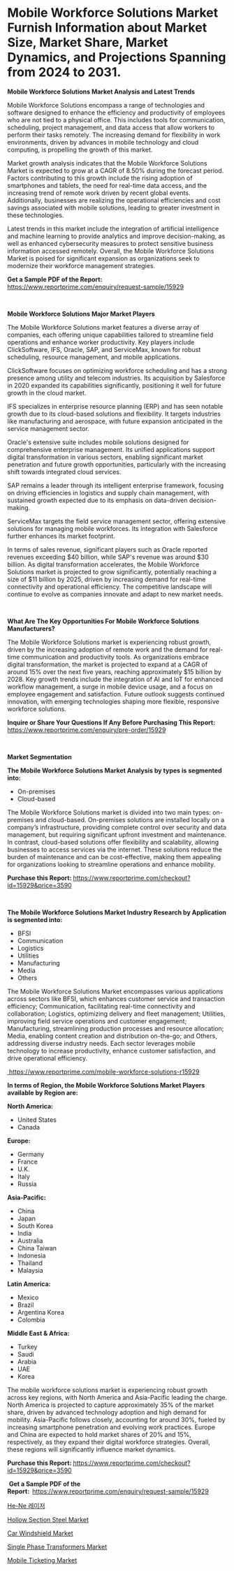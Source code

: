 <p><h1>Mobile Workforce Solutions Market Furnish Information about Market Size, Market Share, Market Dynamics, and Projections Spanning from 2024 to 2031.</h1></p><p><strong>Mobile Workforce Solutions Market Analysis and Latest Trends</strong></p>
<p><p>Mobile Workforce Solutions encompass a range of technologies and software designed to enhance the efficiency and productivity of employees who are not tied to a physical office. This includes tools for communication, scheduling, project management, and data access that allow workers to perform their tasks remotely. The increasing demand for flexibility in work environments, driven by advances in mobile technology and cloud computing, is propelling the growth of this market.</p><p>Market growth analysis indicates that the Mobile Workforce Solutions Market is expected to grow at a CAGR of 8.50% during the forecast period. Factors contributing to this growth include the rising adoption of smartphones and tablets, the need for real-time data access, and the increasing trend of remote work driven by recent global events. Additionally, businesses are realizing the operational efficiencies and cost savings associated with mobile solutions, leading to greater investment in these technologies. </p><p>Latest trends in this market include the integration of artificial intelligence and machine learning to provide analytics and improve decision-making, as well as enhanced cybersecurity measures to protect sensitive business information accessed remotely. Overall, the Mobile Workforce Solutions Market is poised for significant expansion as organizations seek to modernize their workforce management strategies.</p></p>
<p><strong>Get a Sample PDF of the Report:&nbsp;</strong> <a href="https://www.reportprime.com/enquiry/request-sample/15929">https://www.reportprime.com/enquiry/request-sample/15929</a></p>
<p>&nbsp;</p>
<p><strong>Mobile Workforce Solutions Major Market Players</strong></p>
<p><p>The Mobile Workforce Solutions market features a diverse array of companies, each offering unique capabilities tailored to streamline field operations and enhance worker productivity. Key players include ClickSoftware, IFS, Oracle, SAP, and ServiceMax, known for robust scheduling, resource management, and mobile applications.</p><p>ClickSoftware focuses on optimizing workforce scheduling and has a strong presence among utility and telecom industries. Its acquisition by Salesforce in 2020 expanded its capabilities significantly, positioning it well for future growth in the cloud market.</p><p>IFS specializes in enterprise resource planning (ERP) and has seen notable growth due to its cloud-based solutions and flexibility. It targets industries like manufacturing and aerospace, with future expansion anticipated in the service management sector.</p><p>Oracle's extensive suite includes mobile solutions designed for comprehensive enterprise management. Its unified applications support digital transformation in various sectors, enabling significant market penetration and future growth opportunities, particularly with the increasing shift towards integrated cloud services.</p><p>SAP remains a leader through its intelligent enterprise framework, focusing on driving efficiencies in logistics and supply chain management, with sustained growth expected due to its emphasis on data-driven decision-making.</p><p>ServiceMax targets the field service management sector, offering extensive solutions for managing mobile workforces. Its integration with Salesforce further enhances its market footprint.</p><p>In terms of sales revenue, significant players such as Oracle reported revenues exceeding $40 billion, while SAP's revenue was around $30 billion. As digital transformation accelerates, the Mobile Workforce Solutions market is projected to grow significantly, potentially reaching a size of $11 billion by 2025, driven by increasing demand for real-time connectivity and operational efficiency. The competitive landscape will continue to evolve as companies innovate and adapt to new market needs.</p></p>
<p>&nbsp;</p>
<p><strong>What Are The Key Opportunities For Mobile Workforce Solutions Manufacturers?</strong></p>
<p><p>The Mobile Workforce Solutions market is experiencing robust growth, driven by the increasing adoption of remote work and the demand for real-time communication and productivity tools. As organizations embrace digital transformation, the market is projected to expand at a CAGR of around 15% over the next five years, reaching approximately $15 billion by 2028. Key growth trends include the integration of AI and IoT for enhanced workflow management, a surge in mobile device usage, and a focus on employee engagement and satisfaction. Future outlook suggests continued innovation, with emerging technologies shaping more flexible, responsive workforce solutions.</p></p>
<p><strong>Inquire or Share Your Questions If Any Before Purchasing This Report:</strong> <a href="https://www.reportprime.com/enquiry/pre-order/15929">https://www.reportprime.com/enquiry/pre-order/15929</a></p>
<p>&nbsp;</p>
<p><strong>Market Segmentation</strong></p>
<p><strong>The Mobile Workforce Solutions Market Analysis by types is segmented into:</strong></p>
<p><ul><li>On-premises</li><li>Cloud-based</li></ul></p>
<p><p>The Mobile Workforce Solutions market is divided into two main types: on-premises and cloud-based. On-premises solutions are installed locally on a company’s infrastructure, providing complete control over security and data management, but requiring significant upfront investment and maintenance. In contrast, cloud-based solutions offer flexibility and scalability, allowing businesses to access services via the internet. These solutions reduce the burden of maintenance and can be cost-effective, making them appealing for organizations looking to streamline operations and enhance mobility.</p></p>
<p><strong>Purchase this Report:&nbsp;</strong><a href="https://www.reportprime.com/checkout?id=15929&price=3590">https://www.reportprime.com/checkout?id=15929&price=3590</a></p>
<p>&nbsp;</p>
<p><strong>The Mobile Workforce Solutions Market Industry Research by Application is segmented into:</strong></p>
<p><ul><li>BFSI</li><li>Communication</li><li>Logistics</li><li>Utilities</li><li>Manufacturing</li><li>Media</li><li>Others</li></ul></p>
<p><p>The Mobile Workforce Solutions Market encompasses various applications across sectors like BFSI, which enhances customer service and transaction efficiency; Communication, facilitating real-time connectivity and collaboration; Logistics, optimizing delivery and fleet management; Utilities, improving field service operations and customer engagement; Manufacturing, streamlining production processes and resource allocation; Media, enabling content creation and distribution on-the-go; and Others, addressing diverse industry needs. Each sector leverages mobile technology to increase productivity, enhance customer satisfaction, and drive operational efficiency.</p></p>
<p><a href="https://www.reportprime.com/mobile-workforce-solutions-r15929">&nbsp;https://www.reportprime.com/mobile-workforce-solutions-r15929</a></p>
<p><strong>In terms of Region, the Mobile Workforce Solutions Market Players available by Region are:</strong></p>
<p>
    <p> <strong> North America: </strong>
        <ul>
            <li>United States</li>
            <li>Canada</li>
        </ul>
        </p> 
    <p> <strong> Europe: </strong>
        <ul>
            <li>Germany</li>
            <li>France</li>
            <li>U.K.</li>
            <li>Italy</li>
            <li>Russia</li>
        </ul>
        </p> 
    <p> <strong> Asia-Pacific: </strong>
        <ul>
            <li>China</li>
            <li>Japan</li>
            <li>South Korea</li>
            <li>India</li>
            <li>Australia</li>
            <li>China Taiwan</li>
            <li>Indonesia</li>
            <li>Thailand</li>
            <li>Malaysia</li>
        </ul>
        </p> 
    <p> <strong> Latin America: </strong>
        <ul>
            <li>Mexico</li>
            <li>Brazil</li>
            <li>Argentina Korea</li>
            <li>Colombia</li>
        </ul>
        </p> 
    <p> <strong> Middle East & Africa: </strong>
        <ul>
            <li>Turkey</li>
            <li>Saudi</li>
            <li>Arabia</li>
            <li>UAE</li>
            <li>Korea</li>
        </ul>
    </p>
    </p>
<p><p>The mobile workforce solutions market is experiencing robust growth across key regions, with North America and Asia-Pacific leading the charge. North America is projected to capture approximately 35% of the market share, driven by advanced technology adoption and high demand for mobility. Asia-Pacific follows closely, accounting for around 30%, fueled by increasing smartphone penetration and evolving work practices. Europe and China are expected to hold market shares of 20% and 15%, respectively, as they expand their digital workforce strategies. Overall, these regions will significantly influence market dynamics.</p></p>
<p><strong>Purchase this Report: </strong><a href="https://www.reportprime.com/checkout?id=15929&price=3590">https://www.reportprime.com/checkout?id=15929&price=3590</a></p>
<p>&nbsp;<strong>Get a Sample PDF of the Report:&nbsp;&nbsp;</strong><a href="https://www.reportprime.com/enquiry/request-sample/15929">https://www.reportprime.com/enquiry/request-sample/15929</a></p>
<p><strong></strong></p>
<p><p><a href="https://medium.com/@daniamha96_85754/%EC%84%B8%EA%B3%84-he-ne-laser-market-%EC%9D%80-2024%EC%97%90%EC%84%9C-2031%EB%A1%9C-%EC%97%B0%ED%8F%89%EA%B7%A0-%EC%A6%9D%EA%B0%80%EC%9C%A8%EC%9D%84-%EB%B3%B4%EC%9D%BC-%EA%B2%83%EC%9C%BC%EB%A1%9C-%EC%98%88%EC%83%81%EB%90%A9%EB%8B%88%EB%8B%A4-8a23cad3c4f7">He-Ne 레이저</a></p><p><a href="https://medium.com/@philipholland626/the-hollow-section-steel-market-report-analyzes-important-operational-and-performance-data-so-one-53ceb3718a28">Hollow Section Steel Market</a></p><p><a href="https://issuu.com/reportprime-2/docs/car-windshield-market-size-2030.ppt_aef0bac99eaf24">Car Windshield Market</a></p><p><a href="https://www.linkedin.com/pulse/global-single-phase-transformers-market-projected-grow-cagr-51-mbrae?trackingId=UoXVS3XEQPiV95dmwdmZvQ%3D%3D">Single Phase Transformers Market</a></p><p><a href="https://github.com/WayneHopkins413/Market-Research-Report-List-1/blob/main/mobile-ticketing-market.md">Mobile Ticketing Market</a></p></p>